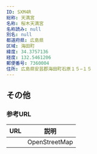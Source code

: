 ```yaml
---
ID: SXM4R
総称: 天満宮
名称: 桜木天満宮
名称読み: null
別名: null
都道府県: 広島県
区域: 海田町
緯度: 34.3757136
経度: 132.5461206
郵便番号: 7360004
住所: 広島県安芸郡海田町石原１５−１５
---
```


## その他

### 参考URL

| URL | 説明          |
| --- | ------------- |
|     | OpenStreetMap |
